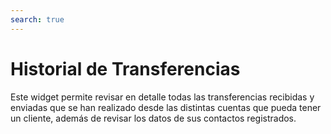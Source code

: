 ```yaml
---
search: true
---
```


# Historial de Transferencias

Este widget permite revisar en detalle todas las transferencias recibidas y enviadas que se han realizado desde las distintas cuentas que pueda tener un cliente, además de revisar los datos de sus contactos registrados.

<iframe id="widgetFrame" src="https://widgets-es.modyo.com/personas/retail-transfers" width="100%"  frameBorder="0" style="visibility:hidden;min-height:800px;overflow:auto;margin-top:20px;"/>

| Funcionalidad | Descripción |
|-----|-----|
| Historial de Transferencias | Muestra el detalle de las transferencias recibidas y enviadas desde la cuenta del cliente. Incluye el monto de la transferencia, el saldo disponible y el nombre del contacto, según corresponda. |
| Transferencias a Terceros | Define que el widget sólo muestre información referida a las transferencias a terceros realizadas por el usuario. |
| Transferencias Entre mis cuentas | Define que el widget sólo muestre información referida a las transferencias realizadas entre las cuentas del usuario. |
| Contactos | Permite revisar y editar la infomación de los contactos ya ingresados en la cuenta del usuario. Muestra información como nombre, banco, tipo de cuenta y número de cuenta. |
| Agregar contacto	 | Permite agregar nuevas cuentas de destino a la sección de Contacto. Incluye nombre, banco, tipo de cuenta, número de cuenta, RUT y correo electrónico del destinatario. |

<script>

  export default {
    mounted() {

      function setIframeHeightCO(id, ht) {
          var ifrm = document.getElementById(id);
          if(ifrm) {
            ifrm.style.visibility = 'hidden';
            // some IE versions need a bit added or scrollbar appears
            ifrm.style.height = ht + 4 + "px";
            ifrm.style.visibility = 'visible';
          }
      }


      // iframed document sends its height using postMessage
      function handleDocHeightMsg(e) {
          // check origin
          if ( e.origin === 'https://widgets-es.modyo.com' ) {
              // parse data
              var data = JSON.parse( e.data );

              console.log('data:', data)
              // check data object
              if ( data['docHeight'] ) {
                  setIframeHeightCO( 'widgetFrame', data['docHeight'] );
              } else {
                  setIframeHeightCO( 'widgetFrame', 700 );
              }
          }
      }

      // assign message handler
      if ( window.addEventListener ) {
          window.addEventListener('message', handleDocHeightMsg, false);
      }
    }
  }

</script>
